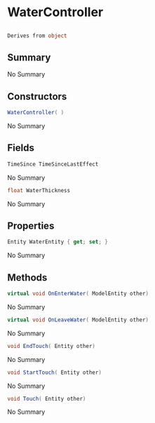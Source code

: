 # WaterController

## 
```c#
Derives from object
```

## Summary

No Summary
## Constructors

```c#
WaterController( ) 
```
No Summary
## Fields

```c#
TimeSince TimeSinceLastEffect
```
No Summary
```c#
float WaterThickness
```
No Summary
## Properties

```c#
Entity WaterEntity { get; set; } 
```
No Summary
## Methods

```c#
virtual void OnEnterWater( ModelEntity other) 
```
No Summary
```c#
virtual void OnLeaveWater( ModelEntity other) 
```
No Summary
```c#
void EndTouch( Entity other) 
```
No Summary
```c#
void StartTouch( Entity other) 
```
No Summary
```c#
void Touch( Entity other) 
```
No Summary
